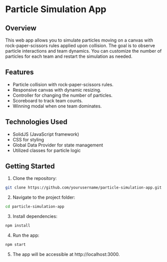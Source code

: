 # Particle Simulation App

## Overview

This web app allows you to simulate particles moving on a canvas with rock-paper-scissors rules applied upon collision. The goal is to observe particle interactions and team dynamics. You can customize the number of particles for each team and restart the simulation as needed.

## Features

- Particle collision with rock-paper-scissors rules.
- Responsive canvas with dynamic resizing.
- Controller for changing the number of particles.
- Scoreboard to track team counts.
- Winning modal when one team dominates.

## Technologies Used

- SolidJS (JavaScript framework)
- CSS for styling
- Global Data Provider for state management
- Utilized classes for particle logic

## Getting Started

1. Clone the repository:
```bash
git clone https://github.com/yourusername/particle-simulation-app.git
```
2. Navigate to the project folder:

```bash
cd particle-simulation-app
```
3. Install dependencies:

```bash
npm install
```
4. Run the app:

```bash
npm start
```

5. The app will be accessible at http://localhost:3000.


